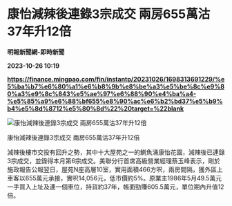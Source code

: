 # 康怡減辣後連錄3宗成交 兩房655萬沽37年升12倍
**明報新聞網-即時新聞**

**2023-10-26 10:19**

**https://finance.mingpao.com/fin/instantp/20231026/1698313691229/%e5%ba%b7%e6%80%a1%e6%b8%9b%e8%be%a3%e5%be%8c%e9%80%a3%e9%8c%843%e5%ae%97%e6%88%90%e4%ba%a4-%e5%85%a9%e6%88%bf655%e8%90%ac%e6%b2%bd37%e5%b9%b4%e5%8d%8712%e5%80%8d%22%20target=%22blank**

![康怡減辣後連錄3宗成交 兩房655萬沽37年升12倍](https://fs.mingpao.com/fin/20231026/s00011/31d09cfb95657e95e6c13e0756fe47b8.jpg)

康怡減辣後連錄3宗成交 兩房655萬沽37年升12倍

減辣後樓市交投有回升之勢，其中十大屋苑之一的鰂魚涌康怡花園，減辣後已連錄3宗成交，並錄得本月第6宗成交。美聯分行首席高級營業經理蔡玉峰表示，剛於施政報告公報翌日，屋苑N座高層10室，實用面積466方呎，兩房間隔，獲外區上車客以655萬元承接，實呎14,056元，低市價約5%。原業主1986年5月49.5萬元一手買入上址及連一個車位，持貨約37年，帳面勁賺605.5萬元，單位期內升值12倍。